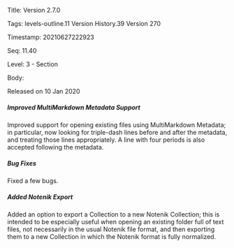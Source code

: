 Title:  Version 2.7.0

Tags:   levels-outline.11 Version History.39 Version 270

Timestamp: 20210627222923

Seq:    11.40

Level:  3 - Section

Body: 

Released on 10 Jan 2020
 
##### Improved MultiMarkdown Metadata Support

Improved support for opening existing files using MultiMarkdown Metadata; in particular, now looking for triple-dash lines before and after the metadata, and treating those lines appropriately. A line with four periods is also accepted following the metadata. 

 
##### Bug Fixes

Fixed a few bugs. 

 
##### Added Notenik Export

Added an option to export a Collection to a new Notenik Collection; this is intended to be especially useful when opening an existing folder full of text files, not necessarily in the usual Notenik file format, and then exporting them to a new Collection in which the Notenik format is fully normalized.
